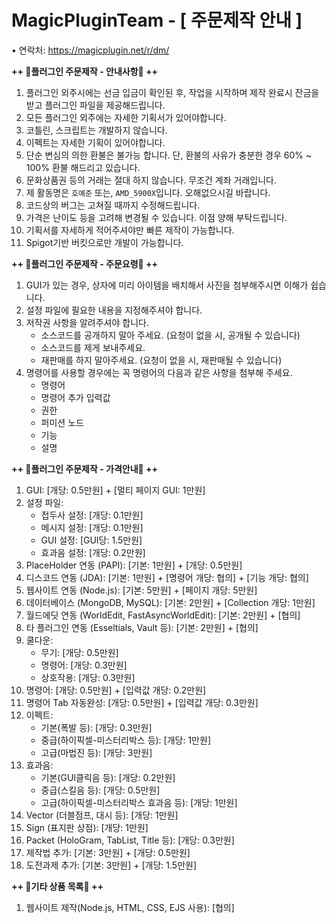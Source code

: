 # MagicPluginTeam - [ 주문제작 안내 ]

• 연락처: https://magicplugin.net/r/dm/

**++ 📢플러그인 주문제작 - 안내사항📢 ++**
1. 플러그인 외주시에는 선금 입금이 확인된 후, 작업을 시작하며 제작 완료시 잔금을 받고 플러그인 파일을 제공해드립니다.
2. 모든 플러그인 외주에는 자세한 기획서가 있어야합니다.
3. 코틀린, 스크립트는 개발하지 않습니다.
4. 이펙트는 자세한 기획이 있어야합니다.
5. 단순 변심의 의한 환불은 불가능 합니다. 단, 환불의 사유가 충분한 경우 60% ~ 100% 환불 해드리고 있습니다.
6. 문화상품권 등의 거래는 절대 하지 않습니다. 무조건 계좌 거래입니다.
7. 제 활동명은 `호예준` 또는, `AMD_5900X`입니다. 오해없으시길 바랍니다.
8. 코드상의 버그는 고쳐질 때까지 수정해드립니다.
9. 가격은 난이도 등을 고려해 변경될 수 있습니다. 이점 양해 부탁드립니다.
10. 기획서를 자세하게 적어주셔야만 빠른 제작이 가능합니다.
11. Spigot기반 버킷으로만 개발이 가능합니다.

**++ 📢플러그인 주문제작 - 주문요령📢 ++**
1. GUI가 있는 경우, 상자에 미리 아이템을 배치해서 사진을 첨부해주시면 이해가 쉽습니다.
2. 설정 파일에 필요한 내용을 지정해주셔야 합니다.
3. 저작권 사항을 알려주셔야 합니다.
    - 소스코드를 공개하지 말아 주세요. (요청이 없을 시, 공개될 수 있습니다)
    - 소스코드를 제게 보내주세요.
    - 재판매를 하지 말아주세요. (요청이 없을 시, 재판매될 수 있습니다)
4. 명령어를 사용할 경우에는 꼭 명령어의 다음과 같은 사항을 첨부해 주세요.
    - 명령어
    - 명령어 추가 입력값
    - 권한
    - 퍼미션 노드
    - 기능
    - 설명

**++ 💸플러그인 주문제작 - 가격안내💸 ++**
1. GUI: [개당: 0.5만원] + [멀티 페이지 GUI: 1만원]
2. 설정 파일:
    - 접두사 설정: [개당: 0.1만원]
    - 메시지 설정: [개당: 0.1만원]
    - GUI 설정: [GUI당: 1.5만원]
    - 효과음 설정: [개당: 0.2만원]
3. PlaceHolder 연동 (PAPI): [기본: 1만원] + [개당: 0.5만원]
4. 디스코드 연동 (JDA): [기본: 1만원] + [명령어 개당: 협의] + [기능 개당: 협의]
5. 웹사이트 연동 (Node.js): [기본: 5만원] + [페이지 개당: 5만원]
6. 데이터베이스 (MongoDB, MySQL): [기본: 2만원] + [Collection 개당: 1만원]
7. 월드에딧 연동 (WorldEdit, FastAsyncWorldEdit): [기본: 2만원] + [협의]
8. 타 플러그인 연동 (Esseltials, Vault 등): [기본: 2만원] + [협의]
9. 쿨다운:
    - 무기: [개당: 0.5만원]
    - 명령어: [개당: 0.3만원]
    - 상호작용: [개당: 0.3만원]
10. 명령어: [개당: 0.5만원] + [입력값 개당: 0.2만원]
11. 명령어 Tab 자동완성: [개당: 0.5만원] + [입력값 개당: 0.3만원]
12. 이펙트:
    - 기본(폭발 등): [개당: 0.3만원]
    - 중급(하이픽셀-미스터리박스 등): [개당: 1만원]
    - 고급(마법진 등): [개당: 3만원]
13. 효과음:
    - 기본(GUI클릭음 등): [개당: 0.2만원]
    - 중급(스킬음 등): [개당: 0.5만원]
    - 고급(하이픽셀-미스터리박스 효과음 등): [개당: 1만원]
14. Vector (더블점프, 대시 등): [개당: 1만원]
15. Sign (표지판 상점): [개당: 1만원]
16. Packet (HoloGram, TabList, Title 등): [개당: 0.3만원]
17. 제작법 추가: [기본: 3만원] + [개당: 0.5만원]
18. 도전과제 추가: [기본: 3만원] + [개당: 1.5만원]

**++ 📢기타 상품 목록📢 ++**
1. 웹사이트 제작(Node.js, HTML, CSS, EJS 사용): [협의]
